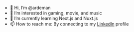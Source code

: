 - 👋 Hi, I’m @ardeman
- 👀 I’m interested in gaming, movie, and music
- 🌱 I’m currently learning Next.js and Nuxt.js
- 📫 How to reach me: By connecting to my [LinkedIn](https://www.linkedin.com/in/ardeman/) profile

<!---
ardeman/ardeman is a ✨ special ✨ repository because its `README.md` (this file) appears on your GitHub profile.
You can click the Preview link to take a look at your changes.
--->

